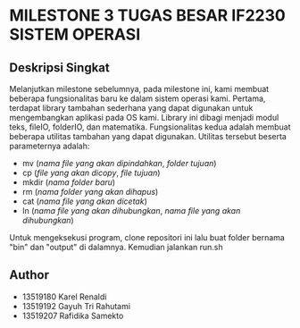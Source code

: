 # MILESTONE 3 TUGAS BESAR IF2230 SISTEM OPERASI

## Deskripsi Singkat
Melanjutkan milestone sebelumnya, pada milestone ini, kami membuat beberapa fungsionalitas baru ke dalam sistem operasi kami.
Pertama, terdapat library tambahan sederhana yang dapat digunakan untuk mengembangkan aplikasi pada OS kami. Library ini dibagi
menjadi modul teks, fileIO, folderIO, dan matematika.
Fungsionalitas kedua adalah membuat beberapa utilitas tambahan yang dapat digunakan. Utilitas tersebut beserta parameternya adalah:
- mv (*nama file yang akan dipindahkan*, *folder tujuan*)
- cp (*file yang akan dicopy*, *file tujuan*)
- mkdir (*nama folder baru*)
- rm (*nama folder yang akan dihapus*)
- cat (*nama file yang akan dicetak*)
- ln (*nama file yang akan dihubungkan*, *nama file yang akan dihubungkan*)

Untuk mengeksekusi program, clone repositori ini lalu buat folder bernama "bin" dan "output" di dalamnya. Kemudian jalankan run.sh
## Author
- 13519180 Karel Renaldi
- 13519192 Gayuh Tri Rahutami
- 13519207 Rafidika Samekto
